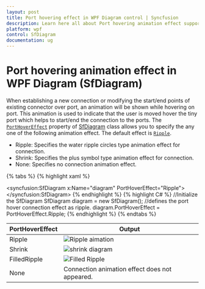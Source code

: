 ```yaml
---
layout: post
title: Port hovering effect in WPF Diagram control | Syncfusion
description: Learn here all about Port hovering animation effect support in Syncfusion WPF Diagram (SfDiagram) control ports.
platform: wpf
control: SfDiagram
documentation: ug
---
```


# Port hovering animation effect in WPF Diagram (SfDiagram)

When establishing a new connection or modifying the start/end points of existing connector over port, an animation will be shown while hovering on port. This animation is used to indicate that the user is moved hover the tiny port which helps to start/end the connection to the ports. The [`PortHoverEffect`](https://help.syncfusion.com/cr/wpf/Syncfusion.UI.Xaml.Diagram.DiagramViewModel.html#Syncfusion_UI_Xaml_Diagram_DiagramViewModel_PortHoverEffect) property of [SfDiagram](https://help.syncfusion.com/cr/wpf/Syncfusion.UI.Xaml.Diagram.DiagramViewModel.html#Syncfusion_UI_Xaml_Diagram) class allows you to specify the any one of the following animation effect. The default effect is [`Ripple`](https://help.syncfusion.com/cr/wpf/Syncfusion.UI.Xaml.Diagram.Controls.PortHoverEffect.html).

* Ripple: Specifies the water ripple circles type animation effect for connection.
* Shrink: Specifies the plus symbol type animation effect for connection.
* None: Specifies no connection animation effect.

{% tabs %}
{% highlight xaml %}
<!--Initialize the Sfdiagram with port hover effect as ripple-->
<syncfusion:SfDiagram x:Name="diagram" PortHoverEffect="Ripple">
</syncfusion:SfDiagram>
{% endhighlight %}
{% highlight C# %}
//Initialize the SfDiagram
SfDiagram diagram = new SfDiagram();
//defines the port hover connection effect as ripple.
diagram.PortHoverEffect = PortHoverEffect.Ripple;
{% endhighlight %}
{% endtabs %}

| PortHoverEffect | Output |
|---|---|
| Ripple |![Ripple aimation](Port_images/RippleAnimation.gif) |
| Shrink |![shrink diagram](Port_images/ShrinkAnimation.gif) |
| FilledRipple |![Filled Ripple](Port_images/FilledRippleAnimation.gif) |
| None |Connection animation effect does not appeared. |

